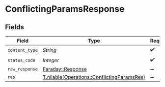 # ConflictingParamsResponse


## Fields

| Field                                                                                          | Type                                                                                           | Required                                                                                       | Description                                                                                    |
| ---------------------------------------------------------------------------------------------- | ---------------------------------------------------------------------------------------------- | ---------------------------------------------------------------------------------------------- | ---------------------------------------------------------------------------------------------- |
| `content_type`                                                                                 | *String*                                                                                       | :heavy_check_mark:                                                                             | N/A                                                                                            |
| `status_code`                                                                                  | *Integer*                                                                                      | :heavy_check_mark:                                                                             | N/A                                                                                            |
| `raw_response`                                                                                 | [Faraday::Response](https://www.rubydoc.info/gems/faraday/Faraday/Response)                    | :heavy_minus_sign:                                                                             | N/A                                                                                            |
| `res`                                                                                          | [T.nilable(Operations::ConflictingParamsRes)](../../models/operations/conflictingparamsres.md) | :heavy_minus_sign:                                                                             | OK                                                                                             |